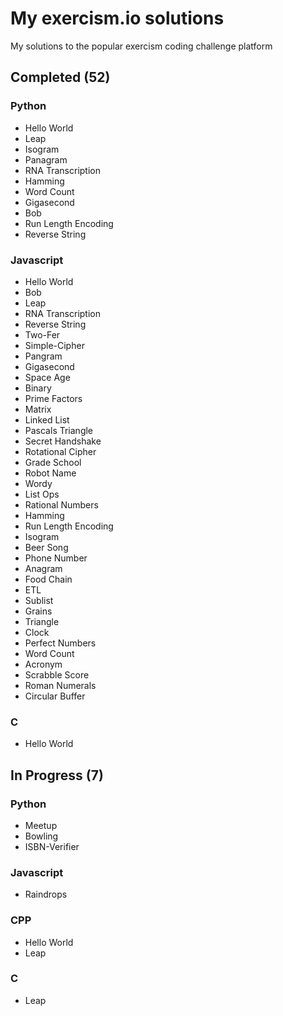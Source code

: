# My exercism.io solutions
My solutions to the popular exercism coding challenge platform

## Completed (52)
### Python
* Hello World
* Leap
* Isogram
* Panagram
* RNA Transcription
* Hamming
* Word Count
* Gigasecond
* Bob
* Run Length Encoding
* Reverse String

### Javascript
* Hello World
* Bob
* Leap
* RNA Transcription
* Reverse String
* Two-Fer
* Simple-Cipher
* Pangram
* Gigasecond
* Space Age
* Binary
* Prime Factors
* Matrix
* Linked List
* Pascals Triangle
* Secret Handshake
* Rotational Cipher
* Grade School
* Robot Name
* Wordy
* List Ops
* Rational Numbers
* Hamming
* Run Length Encoding
* Isogram
* Beer Song
* Phone Number
* Anagram
* Food Chain
* ETL
* Sublist
* Grains
* Triangle
* Clock
* Perfect Numbers
* Word Count
* Acronym
* Scrabble Score
* Roman Numerals
* Circular Buffer

### C
* Hello World

## In Progress (7)
### Python
* Meetup
* Bowling
* ISBN-Verifier

### Javascript
* Raindrops

### CPP
* Hello World
* Leap

### C
* Leap
